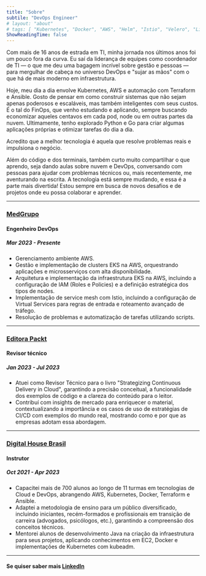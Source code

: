 ```yaml
---
title: "Sobre"
subtile: "DevOps Engineer"
# layout: "about"
# tags: [ "Kubernetes", "Docker", "AWS", "Helm", "Istio", "Velero", "Linux", "CI/CD", "Ansible", "Terraform", "Grafana", "Prometheus", "FinOps" , "GitHub"]
ShowReadingTime: false
---
```


 Com mais de 16 anos de estrada em TI, minha jornada nos últimos anos foi um pouco fora da curva. Eu saí da liderança de equipes como coordenador de TI — o que me deu uma bagagem incrível sobre gestão e pessoas — para mergulhar de cabeça no universo DevOps e "sujar as mãos" com o que há de mais moderno em infraestrutura.

Hoje, meu dia a dia envolve Kubernetes, AWS e automação com Terraform e Ansible. Gosto de pensar em como construir sistemas que não sejam apenas poderosos e escaláveis, mas também inteligentes com seus custos. É o tal do FinOps, que venho estudando e aplicando, sempre buscando economizar aqueles centavos em cada pod, node ou em outras partes da nuvem. Ultimamente, tenho explorado Python e Go para criar algumas aplicações próprias e otimizar tarefas do dia a dia.

Acredito que a melhor tecnologia é aquela que resolve problemas reais e impulsiona o negócio.

Além do código e dos terminais, também curto muito compartilhar o que aprendo, seja dando aulas sobre nuvem e DevOps, conversando com pessoas para ajudar com problemas técnicos ou, mais recentemente, me aventurando na escrita. A tecnologia está sempre mudando, e essa é a parte mais divertida! Estou sempre em busca de novos desafios e de projetos onde eu possa colaborar e aprender.

---
### [MedGrupo](https://medgrupo.com.br/)
#### Engenheiro DevOps
##### Mar 2023 - Presente
- Gerenciamento ambiente AWS.
- Gestão e implementação de clusters EKS na AWS, orquestrando aplicações e microsserviços com alta disponibilidade.
- Arquitetura e implementação da infraestrutura EKS na AWS, incluindo a configuração de IAM (Roles e Policies) e a definição estratégica dos tipos de nodes.
- Implementação de service mesh com Istio, incluindo a configuração de Virtual Services para regras de entrada e roteamento avançado de tráfego.
- Resolução de problemas e automatização de tarefas utilizando scripts.

---

### [Editora Packt](https://www.packtpub.com/)
#### Revisor técnico
##### Jan 2023 - Jul 2023

- Atuei como Revisor Técnico para o livro "Strategizing Continuous Delivery in Cloud", garantindo a precisão conceitual, a funcionalidade dos exemplos de código e a clareza do conteúdo para o leitor.
- Contribuí com insights de mercado para enriquecer o material, contextualizando a importância e os casos de uso de estratégias de CI/CD com exemplos do mundo real, mostrando como e por que as empresas adotam essa abordagem.

---

### [Digital House Brasil](https://www.digitalhouse.com/br)
#### Instrutor
##### Oct 2021 - Apr 2023

- Capacitei mais de 700 alunos ao longo de 11 turmas em tecnologias de Cloud e DevOps, abrangendo AWS, Kubernetes, Docker, Terraform e Ansible.
- Adaptei a metodologia de ensino para um público diversificado, incluindo iniciantes, recém-formados e profissionais em transição de carreira (advogados, psicólogos, etc.), garantindo a compreensão dos conceitos técnicos.
- Mentorei alunos de desenvolvimento Java na criação da infraestrutura para seus projetos, aplicando conhecimentos em EC2, Docker e implementações de Kubernetes com kubeadm.
---
#### Se quiser saber mais [LinkedIn](https://www.linkedin.com/in/nidiodolfini/)
